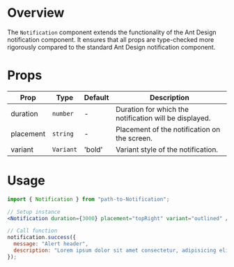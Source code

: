 # Overview

The `Notification` component extends the functionality of the Ant Design notification component. It ensures that all props are type-checked more rigorously compared to the standard Ant Design notification component.

# Props

| Prop      | Type      | Default | Description                                            |
| --------- | --------- | ------- | ------------------------------------------------------ |
| duration  | `number`  | -       | Duration for which the notification will be displayed. |
| placement | `string`  | -       | Placement of the notification on the screen.           |
| variant   | `Variant` | 'bold'  | Variant style of the notification.                     |

# Usage

```jsx
import { Notification } from "path-to-Notification";

// Setup instance
<Notification duration={3000} placement="topRight" variant="outlined" />;

// Call function
notification.success({
  message: "Alert header",
  description: "Lorem ipsum dolor sit amet consectetur, adipisicing elit. Laborum reiciendis minima tempora sed accusamus autem.",
});
```

